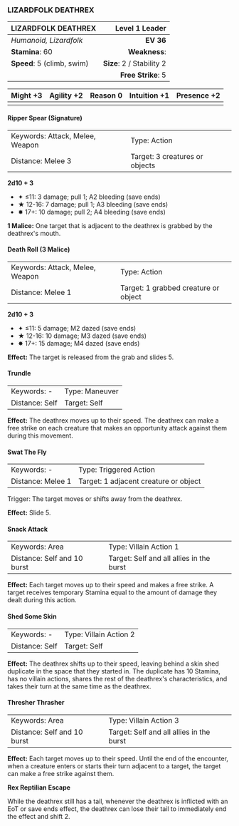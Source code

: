 ### LIZARDFOLK DEATHREX

| LIZARDFOLK DEATHREX        |        **Level 1 Leader** |
| :------------------------- | ------------------------: |
| *Humanoid, Lizardfolk*     |                 **EV 36** |
| **Stamina**: 60            |             **Weakness**: |
| **Speed**: 5 (climb, swim) | **Size**: 2 / Stability 2 |
|                            |        **Free Strike**: 5 |

| **Might** +3 | **Agility** +2 | **Reason** 0 | **Intuition** +1 | **Presence** +2 |
| ------------ | -------------- | ------------ | ---------------- | --------------- |
|              |                |              |                  |                 |

#### Ripper Spear (Signature)

|                                 |                                |
| :------------------------------ | :----------------------------- |
| Keywords: Attack, Melee, Weapon | Type: Action                   |
| Distance: Melee 3               | Target: 3 creatures or objects |

**2d10 + 3**

- ✦ ≤11: 3 damage; pull 1; A2 bleeding (save ends)
- ★ 12-16: 7 damage; pull 1; A3 bleeding (save ends)
- ✸ 17+: 10 damage; pull 2; A4 bleeding (save ends)

**1 Malice:** One target that is adjacent to the deathrex is grabbed by the deathrex's mouth.

#### Death Roll (3 Malice)

|                                 |                                      |
| :------------------------------ | :----------------------------------- |
| Keywords: Attack, Melee, Weapon | Type: Action                         |
| Distance: Melee 1               | Target: 1 grabbed creature or object |

**2d10 + 3**

- ✦ ≤11: 5 damage; M2 dazed (save ends)
- ★ 12-16: 10 damage; M3 dazed (save ends)
- ✸ 17+: 15 damage; M4 dazed (save ends)

**Effect:** The target is released from the grab and slides 5.

#### Trundle

|                |                |
| :------------- | :------------- |
| Keywords: -    | Type: Maneuver |
| Distance: Self | Target: Self   |

**Effect:** The deathrex moves up to their speed. The deathrex can make a free strike on each creature that makes an opportunity attack against them during this movement.

#### Swat The Fly

|                   |                                       |
| :---------------- | :------------------------------------ |
| Keywords: -       | Type: Triggered Action                |
| Distance: Melee 1 | Target: 1 adjacent creature or object |

Trigger: The target moves or shifts away from the deathrex.

**Effect:** Slide 5.

#### Snack Attack

|                             |                                          |
| :-------------------------- | :--------------------------------------- |
| Keywords: Area              | Type: Villain Action 1                   |
| Distance: Self and 10 burst | Target: Self and all allies in the burst |

**Effect:** Each target moves up to their speed and makes a free strike. A target receives temporary Stamina equal to the amount of damage they dealt during this action.

#### Shed Some Skin

|                |                        |
| :------------- | :--------------------- |
| Keywords: -    | Type: Villain Action 2 |
| Distance: Self | Target: Self           |

**Effect:** The deathrex shifts up to their speed, leaving behind a skin shed duplicate in the space that they started in. The duplicate has 10 Stamina, has no villain actions, shares the rest of the deathrex's characteristics, and takes their turn at the same time as the deathrex.

#### Thresher Thrasher

|                             |                                          |
| :-------------------------- | :--------------------------------------- |
| Keywords: Area              | Type: Villain Action 3                   |
| Distance: Self and 10 burst | Target: Self and all allies in the burst |

**Effect:** Each target moves up to their speed. Until the end of the encounter, when a creature enters or starts their turn adjacent to a target, the target can make a free strike against them.

**Rex Reptilian Escape**

While the deathrex still has a tail, whenever the deathrex is inflicted with an EoT or save ends effect, the deathrex can lose their tail to immediately end the effect and shift 2.
